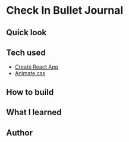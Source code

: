 # Check In Bullet Journal

## Quick look

## Tech used

- [Create React App](https://create-react-app.dev/docs/getting-started/)
- [Animate.css](https://animate.style/)

## How to build

## What I learned

## Author
